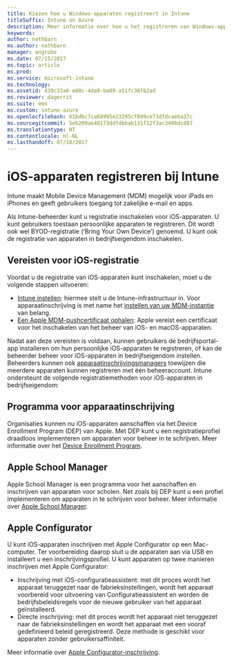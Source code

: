 ```yaml
---
title: Kiezen hoe u Windows-apparaten registreert in Intune
titleSuffix: Intune on Azure
description: Meer informatie over hoe u het registreren van Windows-apparaten in Microsoft Intune instelt."
keywords: 
author: nathbarn
ms.author: nathbarn
manager: angrobe
ms.date: 07/15/2017
ms.topic: article
ms.prod: 
ms.service: microsoft-intune
ms.technology: 
ms.assetid: 439c33a6-e80c-4da9-ba09-a51fc36f62ad
ms.reviewer: dagerrit
ms.suite: ems
ms.custom: intune-azure
ms.openlocfilehash: 61bdbc7ca68995e23295cf099ce73dfdcaeba37c
ms.sourcegitcommit: 5eb209ae48173ddfdbbab131f12f3ac3498dcd87
ms.translationtype: HT
ms.contentlocale: nl-NL
ms.lasthandoff: 07/18/2017
---
```

# <a name="enroll-ios-devices-in-intune"></a>iOS-apparaten registreren bij Intune

Intune maakt Mobile Device Management (MDM) mogelijk voor iPads en iPhones en geeft gebruikers toegang tot zakelijke e-mail en apps.

Als Intune-beheerder kunt u registratie inschakelen voor iOS-apparaten. U kunt gebruikers toestaan persoonlijke apparaten te registreren. Dit wordt ook wel BYOD-registratie (‘Bring Your Own Device’) genoemd. U kunt ook de registratie van apparaten in bedrijfseigendom inschakelen.

## <a name="prerequisites-for-ios-enrollment"></a>Vereisten voor iOS-registratie
Voordat u de registratie van iOS-apparaten kunt inschakelen, moet u de volgende stappen uitvoeren:
- [Intune instellen](setup-steps.md): hiermee stelt u de Intune-infrastructuur in. Voor apparaatinschrijving is met name het [instellen van uw MDM-instantie](mdm-authority-set.md) van belang.
- [Een Apple MDM-pushcertificaat ophalen](apple-mdm-push-certificate-get.md): Apple vereist een certificaat voor het inschakelen van het beheer van iOS- en macOS-apparaten.

Nadat aan deze vereisten is voldaan, kunnen gebruikers de bedrijfsportal-app installeren om hun persoonlijke iOS-apparaten te registreren, of kan de beheerder beheer voor iOS-apparaten in bedrijfseigendom instellen. Beheerders kunnen ook [apparaatinschrijvingsmanagers](device-enrollment-manager-enroll.md) toewijzen die meerdere apparaten kunnen registreren met één beheeraccount. Intune ondersteunt de volgende registratiemethoden voor iOS-apparaten in bedrijfseigendom:

## <a name="device-enrollment-program"></a>Programma voor apparaatinschrijving
Organisaties kunnen nu iOS-apparaten aanschaffen via het Device Enrollment Program (DEP) van Apple. Met DEP kunt u een registratieprofiel draadloos implementeren om apparaten voor beheer in te schrijven. Meer informatie over het [Device Enrollment Program](device-enrollment-program-enroll-ios.md).

## <a name="apple-school-manager"></a>Apple School Manager
Apple School Manager is een programma voor het aanschaffen en inschrijven van apparaten voor scholen. Net zoals bij DEP kunt u een profiel implementeren om apparaten in te schrijven voor beheer. Meer informatie over [Apple School Manager](apple-school-manager-set-up-ios.md).

## <a name="apple-configurator"></a>Apple Configurator
U kunt iOS-apparaten inschrijven met Apple Configurator op een Mac-computer. Ter voorbereiding daarop sluit u de apparaten aan via USB en installeert u een inschrijvingsprofiel. U kunt apparaten op twee manieren inschrijven met Apple Configurator:
- Inschrijving met iOS-configuratieassistent: met dit proces wordt het apparaat teruggezet naar de fabrieksinstellingen, wordt het apparaat voorbereid voor uitvoering van Configuratieassistent en worden de bedrijfsbeleidsregels voor de nieuwe gebruiker van het apparaat geïnstalleerd.
- Directe inschrijving: met dit proces wordt het apparaat niet teruggezet naar de fabrieksinstellingen en wordt het apparaat met een vooraf gedefinieerd beleid geregistreerd. Deze methode is geschikt voor apparaten zonder gebruikersaffiniteit.

Meer informatie over [Apple Configurator-inschrijving](apple-configurator-setup-assistant-enroll-ios.md).
